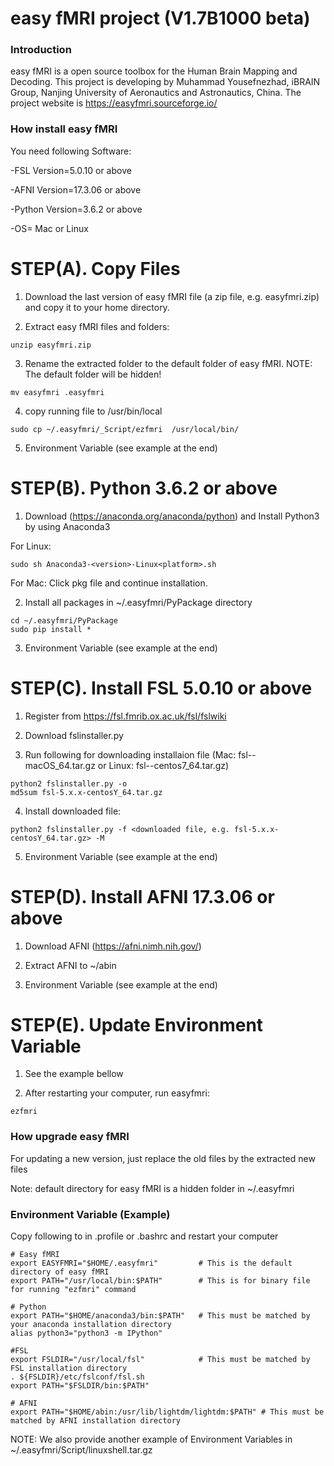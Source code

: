 easy fMRI project (V1.7B1000 beta)
===============



### Introduction


easy fMRI is a open source toolbox for the Human Brain Mapping and Decoding. This project is developing by Muhammad Yousefnezhad, iBRAIN Group, Nanjing University of Aeronautics and Astronautics, China. The project website is https://easyfmri.sourceforge.io/


### How install easy fMRI


You need following Software:

-FSL Version=5.0.10 or above

-AFNI Version=17.3.06 or above

-Python Version=3.6.2 or above

-OS= Mac or Linux



# STEP(A). Copy Files

1. Download the last version of easy fMRI file (a zip file, e.g. easyfmri.zip) and copy it to your home directory.

2. Extract easy fMRI files and folders:

```
unzip easyfmri.zip
```

3. Rename the extracted folder to the default folder of easy fMRI. NOTE: The default folder will be hidden!

```
mv easyfmri .easyfmri
```


4. copy running file to /usr/bin/local

```
sudo cp ~/.easyfmri/_Script/ezfmri  /usr/local/bin/
```

5. Environment Variable (see example at the end)



# STEP(B). Python 3.6.2 or above

1. Download (https://anaconda.org/anaconda/python) and Install Python3 by using Anaconda3

For Linux:

```
sudo sh Anaconda3-<version>-Linux<platform>.sh
```

For Mac: Click pkg file and continue installation.

2. Install all packages in ~/.easyfmri/PyPackage directory

```
cd ~/.easyfmri/PyPackage
sudo pip install *
```

3. Environment Variable (see example at the end)



# STEP(C). Install FSL 5.0.10 or above

1. Register from https://fsl.fmrib.ox.ac.uk/fsl/fslwiki

2. Download fslinstaller.py

3. Run following for downloading installaion file (Mac: fsl-<version>-macOS_64.tar.gz or Linux: fsl-<version>-centos7_64.tar.gz)

```
python2 fslinstaller.py -o
md5sum fsl-5.x.x-centosY_64.tar.gz
```


4. Install downloaded file:

```
python2 fslinstaller.py -f <downloaded file, e.g. fsl-5.x.x-centosY_64.tar.gz> -M
```

5. Environment Variable (see example at the end)



# STEP(D). Install AFNI 17.3.06 or above

1. Download AFNI (https://afni.nimh.nih.gov/)

2. Extract AFNI to ~/abin

3. Environment Variable (see example at the end)



# STEP(E). Update Environment Variable

1. See the example bellow

2. After restarting your computer, run easyfmri:

```
ezfmri
```


### How upgrade easy fMRI

For updating a new version, just replace the old files by the extracted new files

Note: default directory for easy fMRI is a hidden folder in ~/.easyfmri




### Environment Variable (Example)

Copy following to in .profile or .bashrc and restart your computer


```
# Easy fMRI
export EASYFMRI="$HOME/.easyfmri"         # This is the default directory of easy fMRI
export PATH="/usr/local/bin:$PATH"        # This is for binary file for running "ezfmri" command

# Python
export PATH="$HOME/anaconda3/bin:$PATH"   # This must be matched by your anaconda installation directory
alias python3="python3 -m IPython"

#FSL
export FSLDIR="/usr/local/fsl"            # This must be matched by FSL installation directory
. ${FSLDIR}/etc/fslconf/fsl.sh
export PATH="$FSLDIR/bin:$PATH"

# AFNI
export PATH="$HOME/abin:/usr/lib/lightdm/lightdm:$PATH" # This must be matched by AFNI installation directory
```

NOTE: We also provide another example of Environment Variables in ~/.easyfmri/Script/linuxshell.tar.gz
